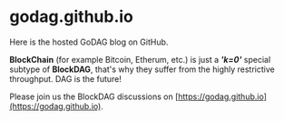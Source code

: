# godag.github.io
Here is the hosted GoDAG blog on GitHub.

**BlockChain** (for example Bitcoin, Etherum, etc.) is just a **_'k=0'_** special subtype of **BlockDAG**, that's why they suffer from the highly restrictive throughput. DAG is the future!

Please join us the BlockDAG discussions on [https://godag.github.io](https://godag.github.io).
